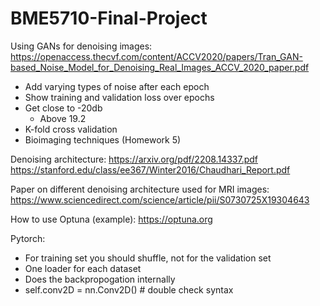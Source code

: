 # BME5710-Final-Project

Using GANs for denoising images:
https://openaccess.thecvf.com/content/ACCV2020/papers/Tran_GAN-based_Noise_Model_for_Denoising_Real_Images_ACCV_2020_paper.pdf

- Add varying types of noise after each epoch
- Show training and validation loss over epochs
- Get close to -20db
    - Above 19.2
- K-fold cross validation
- Bioimaging techniques (Homework 5)

Denoising architecture:
https://arxiv.org/pdf/2208.14337.pdf
https://stanford.edu/class/ee367/Winter2016/Chaudhari_Report.pdf

Paper on different denoising architecture used for MRI images:
https://www.sciencedirect.com/science/article/pii/S0730725X19304643


How to use Optuna (example):
https://optuna.org

Pytorch:
- For training set you should shuffle, not for the validation set
- One loader for each dataset
- Does the backpropogation internally 
- self.conv2D = nn.Conv2D() # double check syntax
